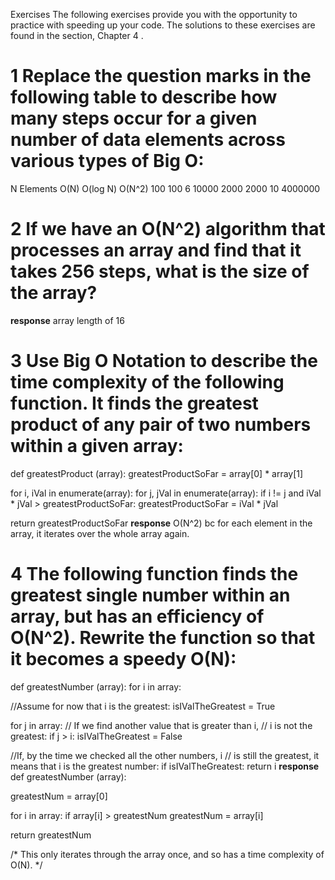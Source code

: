 Exercises
 The following exercises provide you with the opportunity to practice with speeding up your code. The solutions to these exercises are found in the section,  Chapter 4  .

 # 1  Replace the question marks in the following table to describe how many steps occur for a given number of data elements across various types of Big O:
 N Elements    O(N)    O(log N)    O(N^2)
 100           100     6           10000
 2000          2000    10          4000000 

 # 2  If we have an O(N^2) algorithm that processes an array and find that it takes 256 steps, what is the size of the array?
 **response**
 array length of 16

 # 3  Use Big O Notation to describe the time complexity of the following function. It finds the greatest product of any pair of two numbers within a given array:
  def   greatestProduct (array):
 greatestProductSoFar = array[0] * array[1]
 
  for  i, iVal  in  enumerate(array):
  for  j, jVal  in  enumerate(array):
  if  i != j  and  iVal * jVal > greatestProductSoFar:
 greatestProductSoFar = iVal * jVal
 
  return  greatestProductSoFar
 **response**
 O(N^2) bc for each element in the array, it iterates over the whole array again.

 # 4  The following function finds the greatest single number within an array, but has an efficiency of O(N^2). Rewrite the function so that it becomes a speedy O(N):
  def   greatestNumber (array):
  for  i  in  array:

//Assume for now that i is the greatest: 
 isIValTheGreatest = True
 
  for  j  in  array:
// If we find another value that is greater than i,
// i is not the greatest: 
  if  j > i:
 isIValTheGreatest = False
 
//If, by the time we checked all the other numbers, i 
// is still the greatest, it means that i is the greatest number: 
  if  isIValTheGreatest:
  return  i
 **response**
 def   greatestNumber (array):

  greatestNum = array[0]

  for  i  in  array:
    if array[i] > greatestNum
    greatestNum = array[i]

  return greatestNum

/*
This only iterates through the array once, and so has a time complexity of O(N).
*/